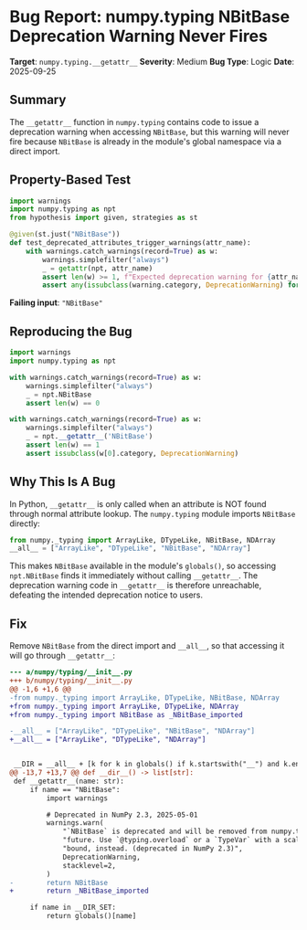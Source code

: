 # Bug Report: numpy.typing NBitBase Deprecation Warning Never Fires

**Target**: `numpy.typing.__getattr__`
**Severity**: Medium
**Bug Type**: Logic
**Date**: 2025-09-25

## Summary

The `__getattr__` function in `numpy.typing` contains code to issue a deprecation warning when accessing `NBitBase`, but this warning will never fire because `NBitBase` is already in the module's global namespace via a direct import.

## Property-Based Test

```python
import warnings
import numpy.typing as npt
from hypothesis import given, strategies as st

@given(st.just("NBitBase"))
def test_deprecated_attributes_trigger_warnings(attr_name):
    with warnings.catch_warnings(record=True) as w:
        warnings.simplefilter("always")
        _ = getattr(npt, attr_name)
        assert len(w) >= 1, f"Expected deprecation warning for {attr_name} but got none"
        assert any(issubclass(warning.category, DeprecationWarning) for warning in w)
```

**Failing input**: `"NBitBase"`

## Reproducing the Bug

```python
import warnings
import numpy.typing as npt

with warnings.catch_warnings(record=True) as w:
    warnings.simplefilter("always")
    _ = npt.NBitBase
    assert len(w) == 0

with warnings.catch_warnings(record=True) as w:
    warnings.simplefilter("always")
    _ = npt.__getattr__('NBitBase')
    assert len(w) == 1
    assert issubclass(w[0].category, DeprecationWarning)
```

## Why This Is A Bug

In Python, `__getattr__` is only called when an attribute is NOT found through normal attribute lookup. The `numpy.typing` module imports `NBitBase` directly:

```python
from numpy._typing import ArrayLike, DTypeLike, NBitBase, NDArray
__all__ = ["ArrayLike", "DTypeLike", "NBitBase", "NDArray"]
```

This makes `NBitBase` available in the module's `globals()`, so accessing `npt.NBitBase` finds it immediately without calling `__getattr__`. The deprecation warning code in `__getattr__` is therefore unreachable, defeating the intended deprecation notice to users.

## Fix

Remove `NBitBase` from the direct import and `__all__`, so that accessing it will go through `__getattr__`:

```diff
--- a/numpy/typing/__init__.py
+++ b/numpy/typing/__init__.py
@@ -1,6 +1,6 @@
-from numpy._typing import ArrayLike, DTypeLike, NBitBase, NDArray
+from numpy._typing import ArrayLike, DTypeLike, NDArray
+from numpy._typing import NBitBase as _NBitBase_imported

-__all__ = ["ArrayLike", "DTypeLike", "NBitBase", "NDArray"]
+__all__ = ["ArrayLike", "DTypeLike", "NDArray"]


 __DIR = __all__ + [k for k in globals() if k.startswith("__") and k.endswith("__")]
@@ -13,7 +13,7 @@ def __dir__() -> list[str]:
 def __getattr__(name: str):
     if name == "NBitBase":
         import warnings

         # Deprecated in NumPy 2.3, 2025-05-01
         warnings.warn(
             "`NBitBase` is deprecated and will be removed from numpy.typing in the "
             "future. Use `@typing.overload` or a `TypeVar` with a scalar-type as upper "
             "bound, instead. (deprecated in NumPy 2.3)",
             DeprecationWarning,
             stacklevel=2,
         )
-        return NBitBase
+        return _NBitBase_imported

     if name in __DIR_SET:
         return globals()[name]
```